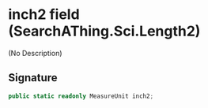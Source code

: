 # inch2 field (SearchAThing.Sci.Length2)
(No Description)

## Signature
```csharp
public static readonly MeasureUnit inch2;
```
